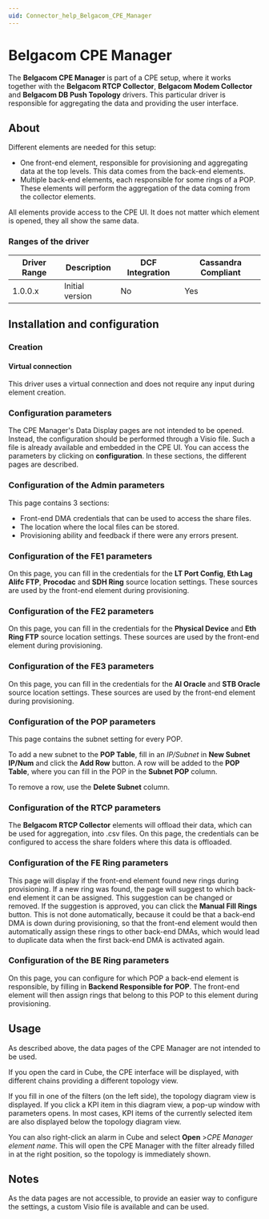 ```yaml
---
uid: Connector_help_Belgacom_CPE_Manager
---
```


# Belgacom CPE Manager

The **Belgacom CPE Manager** is part of a CPE setup, where it works together with the **Belgacom RTCP Collector**, **Belgacom Modem Collector** and **Belgacom DB Push Topology** drivers. This particular driver is responsible for aggregating the data and providing the user interface.

## About

Different elements are needed for this setup:

- One front-end element, responsible for provisioning and aggregating data at the top levels. This data comes from the back-end elements.
- Multiple back-end elements, each responsible for some rings of a POP. These elements will perform the aggregation of the data coming from the collector elements.

All elements provide access to the CPE UI. It does not matter which element is opened, they all show the same data.

### Ranges of the driver

| **Driver Range** | **Description** | **DCF Integration** | **Cassandra Compliant** |
|------------------|-----------------|---------------------|-------------------------|
| 1.0.0.x          | Initial version | No                  | Yes                     |

## Installation and configuration

### Creation

#### Virtual connection

This driver uses a virtual connection and does not require any input during element creation.

### Configuration parameters

The CPE Manager's Data Display pages are not intended to be opened. Instead, the configuration should be performed through a Visio file. Such a file is already available and embedded in the CPE UI. You can access the parameters by clicking on **configuration**. In these sections, the different pages are described.

### Configuration of the Admin parameters

This page contains 3 sections:

- Front-end DMA credentials that can be used to access the share files.
- The location where the local files can be stored.
- Provisioning ability and feedback if there were any errors present.

### Configuration of the FE1 parameters

On this page, you can fill in the credentials for the **LT Port Config**, **Eth Lag Alifc FTP**, **Procodac** and **SDH Ring** source location settings. These sources are used by the front-end element during provisioning.

### Configuration of the FE2 parameters

On this page, you can fill in the credentials for the **Physical Device** and **Eth Ring FTP** source location settings. These sources are used by the front-end element during provisioning.

### Configuration of the FE3 parameters

On this page, you can fill in the credentials for the **AI Oracle** and **STB Oracle** source location settings. These sources are used by the front-end element during provisioning.

### Configuration of the POP parameters

This page contains the subnet setting for every POP.

To add a new subnet to the **POP Table**, fill in an *IP/Subnet* in **New Subnet IP/Num** and click the **Add Row** button. A row will be added to the **POP Table**, where you can fill in the POP in the **Subnet POP** column.

To remove a row, use the **Delete Subnet** column.

### Configuration of the RTCP parameters

The **Belgacom RTCP Collector** elements will offload their data, which can be used for aggregation, into .csv files. On this page, the credentials can be configured to access the share folders where this data is offloaded.

### Configuration of the FE Ring parameters

This page will display if the front-end element found new rings during provisioning. If a new ring was found, the page will suggest to which back-end element it can be assigned. This suggestion can be changed or removed. If the suggestion is approved, you can click the **Manual Fill Rings** button. This is not done automatically, because it could be that a back-end DMA is down during provisioning, so that the front-end element would then automatically assign these rings to other back-end DMAs, which would lead to duplicate data when the first back-end DMA is activated again.

### Configuration of the BE Ring parameters

On this page, you can configure for which POP a back-end element is responsible, by filling in **Backend Responsible for POP**. The front-end element will then assign rings that belong to this POP to this element during provisioning.

## Usage

As described above, the data pages of the CPE Manager are not intended to be used.

If you open the card in Cube, the CPE interface will be displayed, with different chains providing a different topology view.

If you fill in one of the filters (on the left side), the topology diagram view is displayed. If you click a KPI item in this diagram view, a pop-up window with parameters opens. In most cases, KPI items of the currently selected item are also displayed below the topology diagram view.

You can also right-click an alarm in Cube and select **Open** \>*CPE Manager element name*. This will open the CPE Manager with the filter already filled in at the right position, so the topology is immediately shown.

## Notes

As the data pages are not accessible, to provide an easier way to configure the settings, a custom Visio file is available and can be used.
